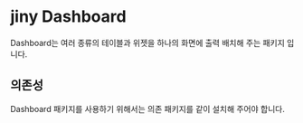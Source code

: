 # jiny Dashboard
Dashboard는 여러 종류의 테이블과 위젯을 하나의 화면에 출력 배치해 주는 패키지 입니다.

## 의존성
Dashboard 패키지를 사용하기 위해서는 의존 패키지를 같이 설치해 주어야 합니다.
